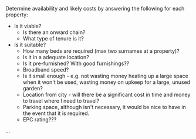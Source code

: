 Determine availability and likely costs by answering the following for each property:

- Is it viable?
	- Is there an onward chain?
	- What type of tenure is it?
- Is it suitable?
	- How many beds are required (max two surnames at a property)?
	- Is it in a adequate location?
	- Is it pre-furnished? With good furnishings??
	- Broadband speed?
	- Is it small enough - e.g. not wasting money heating up a large space when it won't be used, wasting money on upkeep for a large, unused garden?
	- Location from city - will there be a significant cost in time and money to travel where I need to travel?
	- Parking space, although isn't necessary, it would be nice to have in the event that it is required.
	- EPC rating???

...